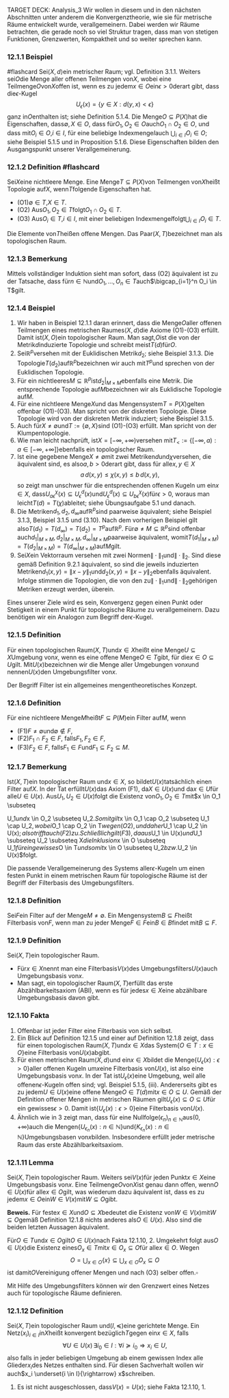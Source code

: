 TARGET DECK: Analysis_3
Wir wollen in diesem und in den nächsten Abschnitten unter anderem die Konvergenztheorie, wie sie für metrische Räume entwickelt wurde, verallgemeinern. Dabei werden wir Räume betrachten, die gerade noch so viel Struktur tragen, dass man von stetigen Funktionen, Grenzwerten, Kompaktheit und so weiter sprechen kann.

### 12.1.1 Beispiel
#flashcard 
Sei$\langle X, d \rangle$ein metrischer Raum; vgl. Definition 3.1.1. Weiters sei$O$die Menge aller offenen Teilmengen von$X$, wobei eine Teilmenge$O$von$X$offen ist, wenn es zu jedem$x \in O$ein$\epsilon > 0$derart gibt, dass die$\epsilon$-Kugel
$$
U_\epsilon (x) = \{ y \in X : d(y, x) < \epsilon \}
$$
ganz in$O$enthalten ist; siehe Definition 5.1.4. Die Menge$O \subseteq P(X)$hat die Eigenschaften, dass$\emptyset, X \in O$, dass für$O_1, O_2 \in O$auch$O_1 \cap O_2 \in O$, und dass mit$O_i \in O$,$i \in I$, für eine beliebige Indexmenge$I$auch $\bigcup_{i \in I} O_i \in O$; siehe Beispiel 5.1.5 und in Proposition 5.1.6. Diese Eigenschaften bilden den Ausgangspunkt unserer Verallgemeinerung.

### 12.1.2 Definition #flashcard 

Sei$X$eine nichtleere Menge. Eine Menge$T \subseteq P(X)$von Teilmengen von$X$heißt Topologie auf$X$, wenn$T$folgende Eigenschaften hat.
<!--ID: 1759335199807-->


- (O1)$\emptyset \in T$,$X \in T$.
- (O2) Aus$O_1, O_2 \in T$folgt$O_1 \cap O_2 \in T$.
- (O3) Aus$O_i \in T$,$i \in I$, mit einer beliebigen Indexmenge$I$folgt$\bigcup_{i \in I} O_i \in T$.

Die Elemente von$T$heißen offene Mengen. Das Paar$(X, T)$bezeichnet man als topologischen Raum.

### 12.1.3 Bemerkung

Mittels vollständiger Induktion sieht man sofort, dass (O2) äquivalent ist zu der Tatsache, dass für$n \in \mathbb{N}$und$O_1, \dots, O_n \in T$auch$\bigcap_{i=1}^n O_i \in T$gilt.

### 12.1.4 Beispiel

1. Wir haben in Beispiel 12.1.1 daran erinnert, dass die Menge$O$aller offenen Teilmengen eines metrischen Raumes$\langle X, d \rangle$die Axiome (O1)-(O3) erfüllt. Damit ist$(X, O)$ein topologischer Raum. Man sagt,$O$ist die von der Metrik$d$induzierte Topologie und schreibt meist$T(d)$für$O$.
2. Sei$\mathbb{R}^p$versehen mit der Euklidischen Metrik$d_2$; siehe Beispiel 3.1.3. Die Topologie$T(d_2)$auf$\mathbb{R}^p$bezeichnen wir auch mit$T^p$und sprechen von der Euklidischen Topologie.
3. Für ein nichtleeres$M \subseteq \mathbb{R}^p$ist$d_2|_{M \times M}$ebenfalls eine Metrik. Die entsprechende Topologie auf$M$bezeichnen wir als Euklidische Topologie auf$M$.
4. Für eine nichtleere Menge$X$und das Mengensystem$T = P(X)$gelten offenbar (O1)-(O3). Man spricht von der diskreten Topologie. Diese Topologie wird von der diskreten Metrik induziert; siehe Beispiel 3.1.5.
5. Auch für$X \neq \emptyset$und$T := \{\emptyset, X\}$sind (O1)-(O3) erfüllt. Man spricht von der Klumpentopologie.
6. Wie man leicht nachprüft, ist$X = [-\infty, +\infty)$versehen mit$T_< := \{[-\infty, a) : a \in [-\infty, +\infty]\}$ebenfalls ein topologischer Raum.
7. Ist eine gegebene Menge$X \neq \emptyset$mit zwei Metriken$d$und$\chi$versehen, die äquivalent sind, es also$a, b > 0$derart gibt, dass für alle$x, y \in X$
  $$
   a \, d(x, y) \leq \chi(x, y) \leq b \, d(x, y),
  $$
   so zeigt man unschwer für die entsprechenden offenen Kugeln um ein$x \in X$, dass$U^\chi_{a \epsilon} (x) \subseteq U^d_\epsilon (x)$und$U^d_\epsilon (x) \subseteq U^\chi_{b \epsilon} (x)$für$\epsilon > 0$, woraus man leicht$T(d) = T(\chi)$ableitet; siehe Übungsaufgabe 5.1 und danach.
8. Die Metriken$d_1, d_2, d_\infty$auf$\mathbb{R}^p$sind paarweise äquivalent; siehe Beispiel 3.1.3, Beispiel 3.1.5 und (3.10). Nach dem vorherigen Beispiel gilt also$T(d_1) = T(d_\infty) = T(d_2) = T^p$auf$\mathbb{R}^p$. Für$\emptyset \neq M \subseteq \mathbb{R}^p$sind offenbar auch$d_1|_{M \times M}, d_2|_{M \times M}, d_\infty|_{M \times M}$paarweise äquivalent, womit$T(d_1|_{M \times M}) = T(d_2|_{M \times M}) = T(d_\infty|_{M \times M})$auf$M$gilt.
9. Sei$X$ein Vektorraum versehen mit zwei Normen$\|\cdot\|_1$und$\|\cdot\|_2$. Sind diese gemäß Definition 9.2.1 äquivalent, so sind die jeweils induzierten Metriken$d_1(x, y) = \|x - y\|_1$und$d_2(x, y) = \|x - y\|_2$ebenfalls äquivalent. Infolge stimmen die Topologien, die von den zu$\|\cdot\|_1$und$\|\cdot\|_2$gehörigen Metriken erzeugt werden, überein.

Eines unserer Ziele wird es sein, Konvergenz gegen einen Punkt oder Stetigkeit in einem Punkt für topologische Räume zu verallgemeinern. Dazu benötigen wir ein Analogon zum Begriff der$\epsilon$-Kugel.

### 12.1.5 Definition

Für einen topologischen Raum$(X, T)$und$x \in X$heißt eine Menge$U \subseteq X$Umgebung von$x$, wenn es eine offene Menge$O \in T$gibt, für die$x \in O \subseteq U$gilt. Mit$U(x)$bezeichnen wir die Menge aller Umgebungen von$x$und nennen$U(x)$den Umgebungsfilter von$x$.

Der Begriff Filter ist ein allgemeines mengentheoretisches Konzept.

### 12.1.6 Definition

Für eine nichtleere Menge$M$heißt$F \subseteq P(M)$ein Filter auf$M$, wenn

- (F1)$F \neq \emptyset$und$\emptyset \notin F$,
- (F2)$F_1 \cap F_2 \in F$, falls$F_1, F_2 \in F$,
- (F3)$F_2 \in F$, falls$F_1 \in F$und$F_1 \subseteq F_2 \subseteq M$.

### 12.1.7 Bemerkung

Ist$(X, T)$ein topologischer Raum und$x \in X$, so bildet$U(x)$tatsächlich einen Filter auf$X$. In der Tat erfüllt$U(x)$das Axiom (F1), da$X \in U(x)$und da$x \in U$für alle$U \in U(x)$. Aus$U_1, U_2 \in U(x)$folgt die Existenz von$O_1, O_2 \in T$mit$x \in O_1 \subseteq

 U_1$und$x \in O_2 \subseteq U_2$. Somit gilt$x \in O_1 \cap O_2 \subseteq U_1 \cap U_2$, wobei$O_1 \cap O_2 \in T$wegen (O2), und daher$U_1 \cap U_2 \in U(x)$; also trifft auch (F2) zu. Schließlich gilt (F3), da aus$U_1 \in U(x)$und$U_1 \subseteq U_2 \subseteq X$die Inklusion$x \in O \subseteq U_1$für ein gewisses$O \in T$und somit$x \in O \subseteq U_2$bzw.$U_2 \in U(x)$folgt.

Die passende Verallgemeinerung des Systems aller$\epsilon$-Kugeln um einen festen Punkt in einem metrischen Raum für topologische Räume ist der Begriff der Filterbasis des Umgebungsfilters.

### 12.1.8 Definition

Sei$F$ein Filter auf der Menge$M \neq \emptyset$. Ein Mengensystem$B \subseteq F$heißt Filterbasis von$F$, wenn man zu jeder Menge$F \in F$ein$B \in B$findet mit$B \subseteq F$.

### 12.1.9 Definition

Sei$(X, T)$ein topologischer Raum.

- Für$x \in X$nennt man eine Filterbasis$V(x)$des Umgebungsfilters$U(x)$auch Umgebungsbasis von$x$.
- Man sagt, ein topologischer Raum$(X, T)$erfüllt das erste Abzählbarkeitsaxiom (ABI), wenn es für jedes$x \in X$eine abzählbare Umgebungsbasis davon gibt.

### 12.1.10 Fakta

1. Offenbar ist jeder Filter eine Filterbasis von sich selbst.
2. Ein Blick auf Definition 12.1.5 und einer auf Definition 12.1.8 zeigt, dass für einen topologischen Raum$(X, T)$und$x \in X$das System$\{O \in T : x \in O\}$eine Filterbasis von$U(x)$abgibt.
3. Für einen metrischen Raum$\langle X, d \rangle$und ein$x \in X$bildet die Menge$\{U_\epsilon (x) : \epsilon > 0\}$aller offenen Kugeln um$x$eine Filterbasis von$U(x)$, ist also eine Umgebungsbasis von$x$. In der Tat ist$U_\epsilon (x)$eine Umgebung, weil alle offenen$\epsilon$-Kugeln offen sind; vgl. Beispiel 5.1.5, (iii). Andererseits gibt es zu jedem$U \in U(x)$eine offene Menge$O \in T(d)$mit$x \in O \subseteq U$. Gemäß der Definition offener Mengen in metrischen Räumen gilt$U_\epsilon (x) \subseteq O \subseteq U$für ein gewisses$\epsilon > 0$. Damit ist$\{U_\epsilon (x) : \epsilon > 0\}$eine Filterbasis von$U(x)$.
4. Ähnlich wie in 3 zeigt man, dass für eine Nullfolge$(\epsilon_n)_{n \in \mathbb{N}}$aus$(0, +\infty)$auch die Mengen$\{U_{\epsilon_n} (x) : n \in \mathbb{N}\}$und$\{K_{\epsilon_n} (x) : n \in \mathbb{N}\}$Umgebungsbasen von$x$bilden. Insbesondere erfüllt jeder metrische Raum das erste Abzählbarkeitsaxiom.

### 12.1.11 Lemma

Sei$(X, T)$ein topologischer Raum. Weiters sei$V(x)$für jeden Punkt$x \in X$eine Umgebungsbasis von$x$. Eine Teilmenge$O$von$X$ist genau dann offen, wenn$O \in U(x)$für alle$x \in O$gilt, was wiederum dazu äquivalent ist, dass es zu jedem$x \in O$ein$W \in V(x)$mit$W \subseteq O$gibt.

**Beweis.** Für feste$x \in X$und$O \subseteq X$bedeutet die Existenz von$W \in V(x)$mit$W \subseteq O$gemäß Definition 12.1.8 nichts anderes als$O \in U(x)$. Also sind die beiden letzten Aussagen äquivalent.

Für$O \in T$und$x \in O$gilt$O \in U(x)$nach Fakta 12.1.10, 2. Umgekehrt folgt aus$O \in U(x)$die Existenz eines$O_x \in T$mit$x \in O_x \subseteq O$für alle$x \in O$. Wegen
$$
O = \bigcup_{x \in O} \{x\} \subseteq \bigcup_{x \in O} O_x \subseteq O
$$
ist damit$O$Vereinigung offener Mengen und nach (O3) selber offen.$\square$

Mit Hilfe des Umgebungsfilters können wir den Grenzwert eines Netzes auch für topologische Räume definieren.

### 12.1.12 Definition

Sei$(X, T)$ein topologischer Raum und$(I, \preceq)$eine gerichtete Menge. Ein Netz$(x_i)_{i \in I}$in$X$heißt konvergent bezüglich$T$gegen ein$x \in X$, falls
$$
\forall U \in U(x) \, \exists i_0 \in I : \forall i \succeq i_0 \Rightarrow x_i \in U,
$$
also falls in jeder beliebigen Umgebung ab einem gewissen Index alle Glieder$x_i$des Netzes enthalten sind. Für diesen Sachverhalt wollen wir auch$x_i \underset{i \in I}{\rightarrow} x$schreiben.

1. Es ist nicht ausgeschlossen, dass$V(x) = U(x)$; siehe Fakta 12.1.10, 1.

```